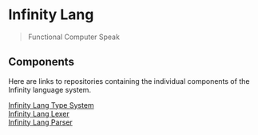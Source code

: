 # Infinity Lang
> Functional Computer Speak

## Components
Here are links to repositories containing the individual components of the Infinity language system.

[Infinity Lang Type System](https://github.com/RamblingMadMan/ilang-types)  
[Infinity Lang Lexer](https://github.com/RamblingMadMan/ilang-lexer)  
[Infinity Lang Parser](https://github.com/RamblingMadMan/ilang-parser)
